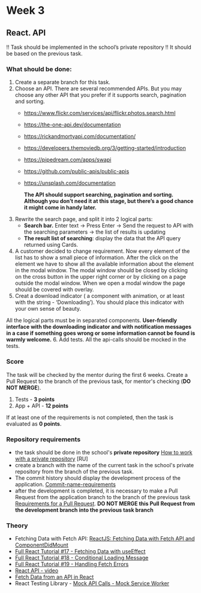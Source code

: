 # Week 3

## React. API


!! Task should be implemented in the school’s private repository !!
It should be based on the previous task.

### What should be done:

1. Create a separate branch for this task.
2. Choose an API.
   There are several recommended APIs. But you may choose any other API that you prefer if it supports search, pagination and sorting.
   - https://www.flickr.com/services/api/flickr.photos.search.html
   - https://the-one-api.dev/documentation
   - https://rickandmortyapi.com/documentation/
   - https://developers.themoviedb.org/3/getting-started/introduction
   - https://pipedream.com/apps/swapi
   - https://github.com/public-apis/public-apis
   - https://unsplash.com/documentation
  
     **The API should support searching, pagination and sorting. Although you don’t need it at this stage, but there’s a good chance it might come in handy later.**
3. Rewrite the search page, and split it into 2 logical parts:
   - **Search bar.** Enter text -> Press Enter -> Send the request to API with the searching parameters -> the list of results is updating
   - **The result list of searching**: display the data that the API query returned using Cards.
4. A customer decided to change requirement. Now every element of the list has to show a small piece of information. After the click on the element we have to show all the  available information about the element in the modal window. The modal window should be closed by clicking on the cross button in the upper right corner or by clicking on a page outside the modal window. When we open a modal window the page should be covered with overlay.
5. Creat a download indicator ( a component with animation, or at least with the string - ‘Downloading’). You should place this indicator with your own sense of beauty.

All the logical parts must be in separated components.
**User-friendly interface with the downloading indicator and with notification messages in a case if something goes wrong or some information cannot be found is warmly welcome.**
6. Add tests. All the api-calls should be mocked in the tests.

### Score

The task will be checked by the mentor during the first 6 weeks. Create a Pull Request to the branch of the previous task, for mentor's checking (**DO NOT MERGE**).


1. Tests - **3 points**
2. App + API - **12 points**

If at least one of the requirements is not completed, then the task is evaluated as **0 points**.

### Repository requirements

- the task should be done in the school's **private repository** [How to work with a private repository](https://docs.rs.school/#/private-repository?id=Как-работать-с-приватным-репозиторием) [RU]
- create a branch with the name of the  current task in the school's private repository from the branch of the previous task.
- The commit history should display the development process of the application. [Commit-name-requirements](https://www.conventionalcommits.org/en)
- after the development is completed, it is necessary to make a Pull Request from the application branch to the branch of the previous task [Requirements for a Pull Request](https://docs.app.rs.school/#/platform/pull-request-review-process). **DO NOT MERGE this Pull Request from the development branch into the previous task branch**


### Theory

- Fetching Data with Fetch API: [ReactJS: Fetching Data with Fetch API and ComponentDidMount
  ](https://www.youtube.com/watch?v=r40gtnaTe9s)
- [Full React Tutorial #17 - Fetching Data with useEffect](https://www.youtube.com/watch?v=qdCHEUaFhBk&list=PL4cUxeGkcC9gZD-Tvwfod2gaISzfRiP9d&index=17)
- [Full React Tutorial #18 - Conditional Loading Message
  ](https://www.youtube.com/watch?v=qtheqr0jgIQ&list=PL4cUxeGkcC9gZD-Tvwfod2gaISzfRiP9d&index=18)
- [Full React Tutorial #19 - Handling Fetch Errors](https://www.youtube.com/watch?v=DTBta08fXGU&list=PL4cUxeGkcC9gZD-Tvwfod2gaISzfRiP9d&index=19)
- [React API - video](https://www.youtube.com/watch?v=W9czPM2N65Y&t=3495s)
- [Fetch Data from an API in React](https://www.youtube.com/watch?v=T3Px88x_PsA)
- React Testing Library - [Mock API Calls - Mock Service Worker](https://www.youtube.com/watch?v=oMv2eAGWtZU) 
